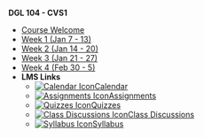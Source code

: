 **DGL 104 - CVS1**

- [Course Welcome](dgl104-wi25/course-welcome)
- [Week 1 (Jan 7 - 13)](dgl104-wi25/week-01.md)
- [Week 2 (Jan 14 - 20)](dgl104-wi25/week-02.md)
- [Week 3 (Jan 21 - 27)](dgl104-wi25/week-03.md)
- [Week 4 (Feb 30 - 5)](dgl104-wi25/week-04.md)
- **LMS Links**
  - [![Calendar Icon](https://icongr.am/fontawesome/calendar.svg?size=16&color=808080)Calendar](https://canvas.sfu.ca/courses/44038/calendar)
  - [![Assignments Icon](https://icongr.am/fontawesome/pencil.svg?size=16&color=808080)Assignments](https://canvas.sfu.ca/courses/44038/assignments )
  - [![Quizzes Icon](https://icongr.am/fontawesome/check-circle.svg?size=16&color=808080)Quizzes](https://canvas.sfu.ca/courses/44038/quizzes)
  - [![Class Discussions Icon](https://icongr.am/fontawesome/comments-o.svg?size=16&color=808080)Class Discussions](https://canvas.sfu.ca/courses/44038/discussion_topics)
  - [![Syllabus Icon](https://icongr.am/fontawesome/list.svg?size=16&color=808080)Syllabus](https://canvas.sfu.ca/courses/44038/assignments/syllabus)
